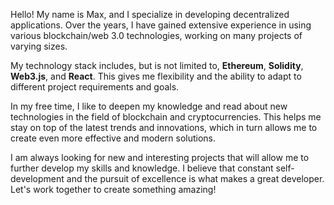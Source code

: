 Hello! My name is Max, and I specialize in developing decentralized applications. Over the years, I have gained extensive experience in using various blockchain/web 3.0 technologies, working on many projects of varying sizes.

My technology stack includes, but is not limited to, **Ethereum**, **Solidity**, **Web3.js**, and **React**. This gives me flexibility and the ability to adapt to different project requirements and goals.

In my free time, I like to deepen my knowledge and read about new technologies in the field of blockchain and cryptocurrencies. This helps me stay on top of the latest trends and innovations, which in turn allows me to create even more effective and modern solutions.

I am always looking for new and interesting projects that will allow me to further develop my skills and knowledge. I believe that constant self-development and the pursuit of excellence is what makes a great developer. Let's work together to create something amazing!

